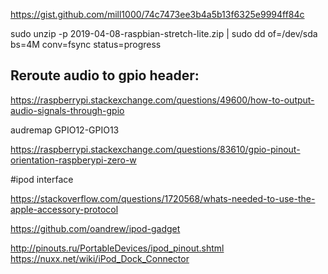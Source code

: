 https://gist.github.com/mill1000/74c7473ee3b4a5b13f6325e9994ff84c

sudo unzip -p 2019-04-08-raspbian-stretch-lite.zip | sudo dd of=/dev/sda bs=4M conv=fsync status=progress




## Reroute audio to gpio header:


https://raspberrypi.stackexchange.com/questions/49600/how-to-output-audio-signals-through-gpio

audremap GPIO12-GPIO13









https://raspberrypi.stackexchange.com/questions/83610/gpio-pinout-orientation-raspberypi-zero-w





#ipod interface

https://stackoverflow.com/questions/1720568/whats-needed-to-use-the-apple-accessory-protocol

https://github.com/oandrew/ipod-gadget


http://pinouts.ru/PortableDevices/ipod_pinout.shtml
https://nuxx.net/wiki/iPod_Dock_Connector

